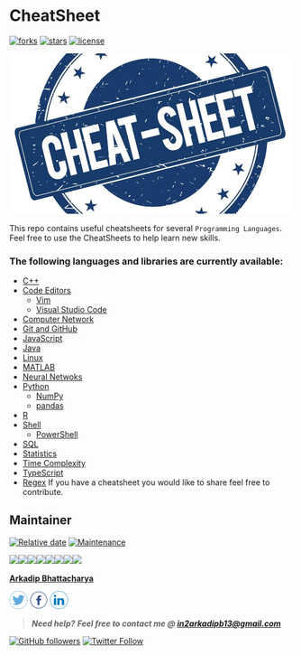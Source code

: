# CheatSheet
[![forks](https://img.shields.io/github/forks/darkmatter18/cheatsheet?style=flat-square&label=started&logo=github)](https://github.com/darkmatter18/cheatsheet/netowrk)
[![stars](https://img.shields.io/github/stars/darkmatter18/cheatsheet?style=flat-square&logo=github)](https://github.com/darkmatter18/cheatsheet/stargazers)
[![license](https://img.shields.io/github/license/darkmatter18/cheatsheet?style=flat-square)](https://github.com/darkmatter18/cheatsheet/blob/master/LICENSE)

![logo](./images/logo.jpg)

This repo contains useful cheatsheets for several `Programming Languages`.
Feel free to use the CheatSheets to help learn new skills.

### The following languages and libraries are currently available:

- [C++](./C++)
- [Code Editors](./Code%20Editors)
    - [Vim](./Code%20Editors/Vim)
    - [Visual Studio Code](./Code%20Editors/Visual%20Studio%20Code/)
- [Computer Network](./Computer%20Network)
- [Git and GitHub](./Git%20and%20GitHub)
- [JavaScript](./JavaScript)
- [Java](./Java)
- [Linux](./Linux)
- [MATLAB](./MATLAB)
- [Neural Netwoks](./Neural%20Networks)
- [Python](./Python)
    - [NumPy](./Python/NumPy)
    - [pandas](./Python/pandas)
- [R](./R)
- [Shell](./Shell)
    - [PowerShell](./Shell/PowerShell)
- [SQL](./SQL)
- [Statistics](./Statistics)
- [Time Complexity](./Time%20Complexity)
- [TypeScript](./TypeScript)
- [Regex](./Regex)
If you have a cheatsheet you would like to share feel free to contribute. 

## Maintainer

[![Relative date](https://img.shields.io/date/1577392258?color=important&label=started&logo=github&style=flat-square)](https://github.com/darkmatter18/) [![Maintenance](https://img.shields.io/maintenance/yes/2020?color=green&logo=github&style=flat-square)](https://github.com/darkmatter18/)

[![](https://sourcerer.io/fame/darkmatter18/darkmatter18/cheatsheet/images/0)](https://sourcerer.io/fame/darkmatter18/darkmatter18/cheatsheet/links/0)[![](https://sourcerer.io/fame/darkmatter18/darkmatter18/cheatsheet/images/1)](https://sourcerer.io/fame/darkmatter18/darkmatter18/cheatsheet/links/1)[![](https://sourcerer.io/fame/darkmatter18/darkmatter18/cheatsheet/images/2)](https://sourcerer.io/fame/darkmatter18/darkmatter18/cheatsheet/links/2)[![](https://sourcerer.io/fame/darkmatter18/darkmatter18/cheatsheet/images/3)](https://sourcerer.io/fame/darkmatter18/darkmatter18/cheatsheet/links/3)[![](https://sourcerer.io/fame/darkmatter18/darkmatter18/cheatsheet/images/4)](https://sourcerer.io/fame/darkmatter18/darkmatter18/cheatsheet/links/4)[![](https://sourcerer.io/fame/darkmatter18/darkmatter18/cheatsheet/images/5)](https://sourcerer.io/fame/darkmatter18/darkmatter18/cheatsheet/links/5)[![](https://sourcerer.io/fame/darkmatter18/darkmatter18/cheatsheet/images/6)](https://sourcerer.io/fame/darkmatter18/darkmatter18/cheatsheet/links/6)[![](https://sourcerer.io/fame/darkmatter18/darkmatter18/cheatsheet/images/7)](https://sourcerer.io/fame/darkmatter18/darkmatter18/cheatsheet/links/7)

**[Arkadip Bhattacharya](https://www.linkedin.com/in/arkadip/)**

<a href="https://twitter.com/Arkadipb21"><img src="images/twitter.png" width="32px" height="32px"></a> <a href="https://www.facebook.com/arkadipb"><img src="images/facebook.png" width="32px" height="32px"></a> <a href="https://www.linkedin.com/in/arkadip/"><img src="images/linkedin.png" width="32px" height="32px"></a>

> ***Need help?***
***Feel free to contact me @ [in2arkadipb13@gmail.com](mailto:in2arkadipb13@gmail.com?Subject=Github:Udacity-Computer-Vision-Nanodegree-Repository)***

[![GitHub followers](https://img.shields.io/github/followers/darkmatter18?color=1e88e5&label=Follow%20%40darkmatter18&logo=github&style=flat-square)](https://github.com/darkmatter18/) [![Twitter Follow](https://img.shields.io/twitter/follow/Arkadipb21?color=1e88e5&logo=twitter&style=flat-square)](https://twitter.com/Arkadipb21)
